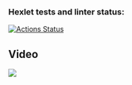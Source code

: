 ### Hexlet tests and linter status:
[![Actions Status](https://github.com/masha-masha/frontend-project-46/actions/workflows/hexlet-check.yml/badge.svg)](https://github.com/masha-masha/frontend-project-46/actions)
<p> <h2>Video</h2> </p>
<a href="https://asciinema.org/a/630840" target="_blank"><img src="https://asciinema.org/a/630840" /></a